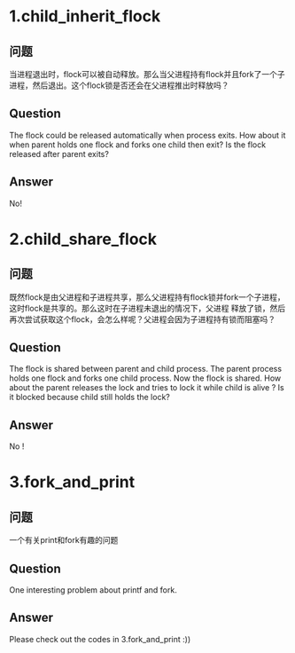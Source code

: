 # 1.child_inherit_flock

## 问题

当进程退出时，flock可以被自动释放。那么当父进程持有flock并且fork了一个子进程，然后退出。这个flock锁是否还会在父进程推出时释放吗？

## Question
The flock could be released automatically when process exits. How about it when parent holds one flock and forks one child then exit? Is the flock released after parent exits?

## Answer
No!

# 2.child_share_flock

## 问题

既然flock是由父进程和子进程共享，那么父进程持有flock锁并fork一个子进程，这时flock是共享的。那么这时在子进程未退出的情况下，父进程
释放了锁，然后再次尝试获取这个flock，会怎么样呢？父进程会因为子进程持有锁而阻塞吗？

## Question

The flock is shared between parent and child process. The parent process holds one flock and forks one child process. Now the flock is shared. How about the parent releases the lock and tries to lock it while child is alive ? Is it blocked because child still holds the lock?

## Answer

No !


# 3.fork_and_print

## 问题

一个有关print和fork有趣的问题

## Question

One interesting problem about printf and fork.

## Answer

Please check out the codes in 3.fork_and_print :))


